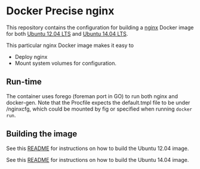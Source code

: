 # Docker Precise nginx
This repository contains the configuration for building a [nginx](http://nginx.org/)
Docker image for both [Ubuntu 12.04 LTS](http://releases.ubuntu.com/precise/)
and [Ubuntu 14.04 LTS](http://releases.ubuntu.com/trusty/).

This particular nginx Docker image makes it easy to

* Deploy nginx
* Mount system volumes for configuration.

## Run-time
The container uses forego (foreman port in GO) to run both nginx and docker-gen.
Note that the Procfile expects the default.tmpl file to be under /nginxcfg, which
could be mounted by fig or specified when running `docker run`.

## Building the image

See this [README](ubuntu/12.04/README.md) for instructions on how to build the
Ubuntu 12.04 image.

See this [README](ubuntu/14.04/README.md) for instructions on how to build the
Ubuntu 14.04 image.
